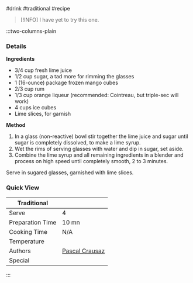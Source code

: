 #drink #traditional #recipe

> [!INFO]
> I have yet to try this one.

:::two-columns-plain

### Details
**Ingredients**

- 3/4 cup fresh lime juice
- 1/2 cup sugar, a tad more for rimming the glasses
- 1 (16-ounce) package frozen mango cubes
- 2/3 cup rum
- 1/3 cup orange liqueur (recommended: Cointreau, but triple-sec will work)
- 4 cups ice cubes
- Lime slices, for garnish


**Method**

1. In a glass (non-reactive) bowl stir together the lime juice and sugar until sugar is completely dissolved, to make a lime syrup.
2. Wet the rims of serving glasses with water and dip in sugar, set aside.
3. Combine the lime syrup and all remaining ingredients in a blender and process on high speed until completely smooth, 2 to 3 minutes.

Serve in sugared glasses, garnished with lime slices.


### Quick View
| Traditional      |                                                |
| ---------------- | ---------------------------------------------- |
| Serve            | 4                                              |
| Preparation Time | 10 mn                                          |
| Cooking Time     | N/A                                            |
| Temperature      |                                                |
| Authors          | [Pascal Crausaz](mailto:pascal@askpascal.com)  |
| Special          |                                                |

:::

